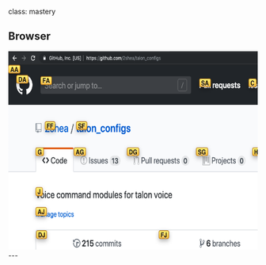 class: mastery
## Browser
<img src="images/vimium.png" height="400px" alt="vimium" title="vimium">
---